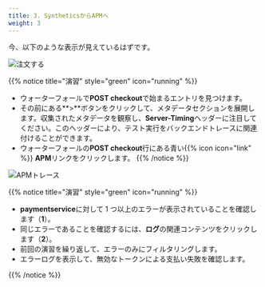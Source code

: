 ```yaml
---
title: 3. SyntheticsからAPMへ
weight: 3
---
```


今、以下のような表示が見えているはずです。

![注文する](../images/run-results-place-order.png)

{{% notice title="演習" style="green" icon="running" %}}

- ウォーターフォールで**POST checkout**で始まるエントリを見つけます。
- その前にある**>**ボタンをクリックして、メタデータセクションを展開します。収集されたメタデータを観察し、**Server-Timing**ヘッダーに注目してください。このヘッダーにより、テスト実行をバックエンドトレースに関連付けることができます。
- ウォーターフォールの**POST checkout**行にある青い{{% icon icon="link" %}} **APM**リンクをクリックします。
  {{% /notice %}}

![APMトレース](../images/apm-trace.png)

{{% notice title="演習" style="green" icon="running" %}}

- **paymentservice**に対して 1 つ以上のエラーが表示されていることを確認します（**1**）。
- 同じエラーであることを確認するには、**ログ**の関連コンテンツをクリックします（**2**）。
- 前回の演習を繰り返して、エラーのみにフィルタリングします。
- エラーログを表示して、無効なトークンによる支払い失敗を確認します。

{{% /notice %}}
